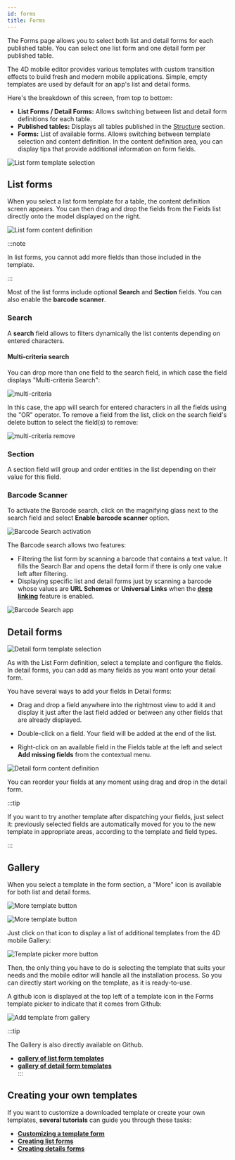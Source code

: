 ```yaml
---
id: forms
title: Forms
---
```


The Forms page allows you to select both list and detail forms for each published table. You can select one list form and one detail form per published table.  

The 4D mobile editor provides various templates with custom transition effects to build fresh and modern mobile applications. Simple, empty templates are used by default for an app's list and detail forms. 

Here's the breakdown of this screen, from top to bottom:

* **List Forms / Detail Forms:** Allows switching between list and detail form definitions for each table.
* **Published tables:** Displays all tables published in the [Structure](structure.md) section. 
* **Forms:** List of available forms. Allows switching between template selection and content definition. In the content definition area, you can display tips that provide additional information on form fields. 


![List form template selection](img/Forms-section-templates-selection-4D-for-iOS.png)



## List forms

When you select a list form template for a table, the content definition screen appears. You can then drag and drop the fields from the Fields list directly onto the model displayed on the right.

![List form content definition](img/Forms-section-content-definition-4D-for-iOS.png)

:::note

In list forms, you cannot add more fields than those included in the template.

:::

Most of the list forms include optional **Search** and **Section** fields. You can also enable the **barcode scanner**. 


### Search

A **search** field allows to filters dynamically the list contents depending on entered characters. 

#### Multi-criteria search

You can drop more than one field to the search field, in which case the field displays "Multi-criteria Search":

![multi-criteria](img/multi-criteria.png)

In this case, the app will search for entered characters in all the fields using the "OR" operator. To remove a field from the list, click on the search field's delete button to select the field(s) to remove:

![multi-criteria remove](img/multi-criteria-search-forms-section-remove-fields.png)


### Section

A section field will group and order entities in the list depending on their value for this field.



### Barcode Scanner

To activate the Barcode search, click on the magnifying glass next to the search field and select **Enable barcode scanner** option.

![Barcode Search activation](img/project-editor-Qrcode-barcode-search-4D-for-iOS.gif)

The Barcode search allows two features:

* Filtering the list form by scanning a barcode that contains a text value. It fills the Search Bar and opens the detail form if there is only one value left after filtering.
* Displaying specific list and detail forms just by scanning a barcode whose values are **URL Schemes** or **Universal Links** when the [**deep linking**](../special-features/deep-linking.md) feature is enabled.

![Barcode Search app](img/text-Qrcode-barcode-search-4D-for-iOS.gif)


## Detail forms

![Detail form template selection](img/Forms-section-detail-form-templates-selection-4D-for-iOS.png)

As with the List Form definition, select a template and configure the fields. In detail forms, you can add as many fields as you want onto your detail form. 

You have several ways to add your fields in Detail forms:

* Drag and drop a field anywhere into the rightmost view to add it and display it just after the last field added or between any other fields that are already displayed.

* Double-click on a field. Your field will be added at the end of the list.

* Right-click on an available field in the Fields table at the left and select **Add missing fields** from the contextual menu.

![Detail form content definition](img/Forms-section-detail-form-content-definition-4D-for-iOS.png)


You can reorder your fields at any moment using drag and drop in the detail form.

:::tip

If you want to try another template after dispatching your fields, just select it: previously selected fields are automatically moved for you to the new template in appropriate areas, according to the template and field types.

::: 


## Gallery

When you select a template in the form section, a "More" icon is available for both list and detail forms.

![More template button](img/more.png)

![More template button](img/Forms-more-button.png)

Just click on that icon to display a list of additional templates from the 4D mobile Gallery: 

![Template picker more button](img/Forms-template-gallery.png)

Then, the only thing you have to do is selecting the template that suits your needs and the mobile editor will handle all the installation process. So you can directly start working on the template, as it is ready-to-use.

A github icon is displayed at the top left of a template icon in the Forms template picker to indicate that it comes from Github:

![Add template from gallery](img/indicator-template-github.png)


:::tip

The Gallery is also directly available on Github.
- [**gallery of list form templates**](https://4d-for-ios.github.io/gallery/#/type/list-detail/picker/0)
- [**gallery of detail form templates**](https://4d-for-ios.github.io/gallery/#/type/form-detail/picker/0)  
:::

## Creating your own templates 


If you want to customize a downloaded template or create your own templates, **several tutorials** can guide you through these tasks:

- [**Customizing a template form**](../tutorials/gallery/update-gallery-template.md)
- [**Creating list forms**](../tutorials/creating-list-forms/list-form-template.md)
- [**Creating details forms**](../tutorials/creating-details-forms/detail-form-template.md)